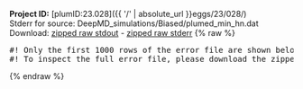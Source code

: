 **Project ID:** [plumID:23.028]({{ '/' | absolute_url }}eggs/23/028/)  
Stderr for source:  DeepMD_simulations/Biased/plumed_min_hn.dat   
Download: [zipped raw stdout](plumed_min_hn.dat.plumed.stdout.txt.zip) - [zipped raw stderr](plumed_min_hn.dat.plumed.stderr.txt.zip) 
{% raw %}
<pre>
#! Only the first 1000 rows of the error file are shown below
#! To inspect the full error file, please download the zipped raw stderr file above
</pre>
{% endraw %}
